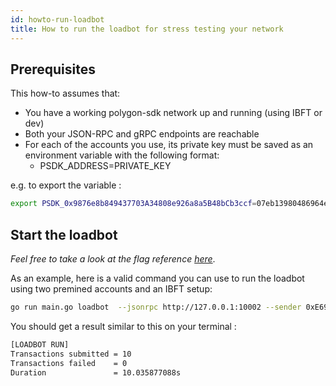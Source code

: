 ```yaml
---
id: howto-run-loadbot 
title: How to run the loadbot for stress testing your network
---
```


## Prerequisites

This how-to assumes that:

- You have a working polygon-sdk network up and running (using IBFT or dev)
- Both your JSON-RPC and gRPC endpoints are reachable
- For each of the accounts you use, its private key must be saved as an environment variable with the following format:
  - PSDK_ADDRESS=PRIVATE_KEY

e.g. to export the variable :

```bash
export PSDK_0x9876e8b849437703A34808e926a8a5B48bCb3ccf=07eb13980486964e7e6f1172e0ed65a18117a74ac49503d2878b980ae224e90a
```

## Start the loadbot

_Feel free to take a look at the flag reference [here](../cli-commands.mdx#loadbot-flags)_.

As an example, here is a valid command you can use to run the loadbot using two premined accounts and an IBFT setup:
```bash
go run main.go loadbot  --jsonrpc http://127.0.0.1:10002 --sender 0xE696952149F3e17A3F2EcD4672207CcF7Df00096 --receiver 0x9876e8b849437703A34808e926a8a5B48bCb3ccf --count 10 --value 0x100 --tps 100
```

You should get a result similar to this on your terminal :
```bash
[LOADBOT RUN]
Transactions submitted = 10
Transactions failed    = 0
Duration               = 10.035877088s
```